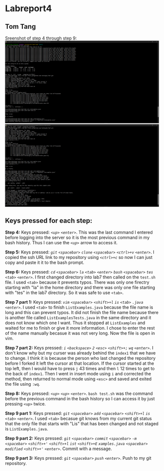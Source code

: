 #  Labreport4
##  Tom Tang
Sreenshot of step 4 through step 9:
![Image](1.png)
![Image](2.png)

## Keys pressed for each step:

**Step 4:** Keys pressed: *`<up>` `<enter>`*. This was the last command I entered before logging into the server so it is the most previous command in my bash history. Thus I can use the *`<up>`* arrow to access it.

**Step 5:** Keys pressed: *`git` `<spacebar>` `clone` `<spacebar>` `<ctrl>+v` `<enter>`*. I copied the ssh URL link to my repository using *`<ctrl>+c`* so now I can just copy and paste it it to the bash prompt.

**Step 6:** Keys pressed: *`cd` `<spacebar>` `la` `<tab>` `<enter>` `bash` `<spacebar>` `tes` `<tab>` `<enter>`*. I first changed directory into lab7 then called on the `test.sh` file. I used *`<tab>`* because it prevents typos. There was only one firectry starting with "la" in the home directory and there was only one file starting with "tes" in the lab7 directory. So it was safe to use `<tab>`.

**Step 7 part 1:** Keys pressed: *`vim` `<spacebar>` `<shift>+l` `is` `<tab>` `.java` `<enter>`*. I used *`<tab>`* to finish `ListExamples.java` because the file name is long and this can prevent typos. It did not finish the file name because there is another file called `ListExamplesTests.java` in the same directory and it does not know which one I want. Thus it stopped at `ListExamples` and waited for me to finish or give it more information. I chose to enter the rest of the name manually becasue it was not very long. Now the file is open in vim.

**Step 7 part 2:** Keys pressed: *`i` `<backspace>` `2` `<esc>` `<shift>+;` `wq` `<enter>`*. I don't know why but my curser was already behind the `index1` that we have to change. I think it is because the person who last changed the repository before I forked it left the cursor at that location. If the cursor started at the top left, then I would have to press `j` 43 times and then `l` 12 times to get to the back of `index1`. Then I went in insert mode using `i` and corrected the method, then returned to normal mode using `<esc>` and saved and exited the file using `:wq`.

**Step 8:** Keys pressed: *`<up>` `<up>` `<enter>`*. `bash test.sh` was the command before the previous command in the bash history so I can access it by just pressing `<up>` twice.

**Step 9 part 1:** Keys pressed: *`git` `<spacebar>` `add` `<spacebar>` `<shift>+l` `is` `<tab>` `<enter>`*. I used `<tab>` becasue git knows from my current git status that the only file that starts with "Lis" that has been changed and not staged is `ListExamples.java`.

**Step 9 part 2:** Keys pressed: *`git` `<spacebar>` `commit` `<spacebar>` `-m` `<spacebar>` `<shift>+'` `<shift>+l` `ist` `<shift>+E` `xamples.java` `<spacebar>` `modified` `<shift>+'` `<enter>`*. Commit with a message.

**Step 9 part 3:** Keys pressed: *`git` `<spacebar>` `push` `<enter>`*. Push to my git repository.
